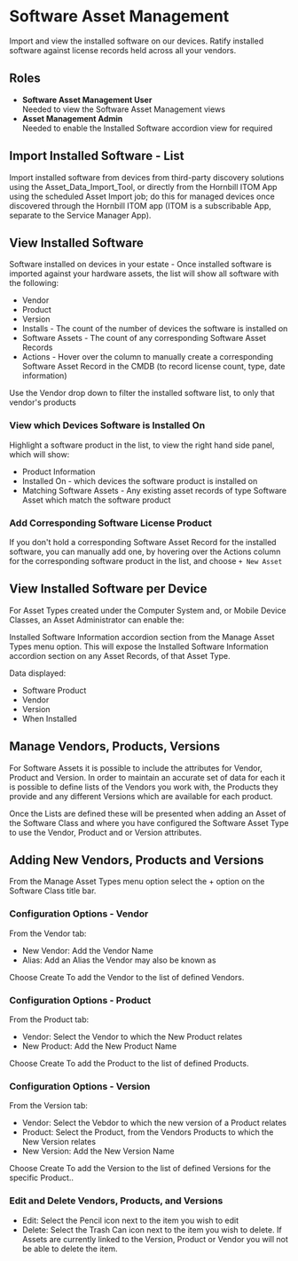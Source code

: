# Software Asset Management
Import and view the installed software on our devices. Ratify installed software against license records held across all your vendors.

## Roles
* **Software Asset Management User**<br>Needed to view the Software Asset Management views
* **Asset Management Admin**<br>Needed to enable the Installed Software accordion view for required 


## Import Installed Software - List
Import installed software from devices from third-party discovery solutions using the Asset_Data_Import_Tool, or directly from the Hornbill ITOM App using the scheduled Asset Import job; do this for managed devices once discovered through the Hornbill ITOM app (ITOM is a subscribable App, separate to the Service Manager App).

## View Installed Software
Software installed on devices in your estate - Once installed software is imported against your hardware assets, the list will show all software with the following:
* Vendor
* Product
* Version
* Installs - The count of the number of devices the software is installed on
* Software Assets - The count of any corresponding Software Asset Records
* Actions - Hover over the column to manually create a corresponding Software Asset Record in the CMDB (to record license count, type, date information)

Use the Vendor drop down to filter the installed software list, to only that vendor's products

### View which Devices Software is Installed On
Highlight a software product in the list, to view the right hand side panel, which will show:

* Product Information
* Installed On - which devices the software product is installed on
* Matching Software Assets - Any existing asset records of type Software Asset which match the software product

### Add Corresponding Software License Product
If you don't hold a corresponding Software Asset Record for the installed software, you can manually add one, by hovering over the Actions column for the corresponding software product in the list, and choose `+ New Asset`


## View Installed Software per Device
For Asset Types created under the Computer System and, or Mobile Device Classes, an Asset Administrator can enable the:

Installed Software Information accordion section from the Manage Asset Types menu option.
This will expose the Installed Software Information accordion section on any Asset Records, of that Asset Type.

Data displayed:
* Software Product
* Vendor
* Version
* When Installed

## Manage Vendors, Products, Versions
For Software Assets it is possible to include the attributes for Vendor, Product and Version. In order to maintain an accurate set of data for each it is possible to define lists of the Vendors you work with, the Products they provide and any different Versions which are available for each product.

Once the Lists are defined these will be presented when adding an Asset of the Software Class and where you have configured the Software Asset Type to use the Vendor, Product and or Version attributes.

## Adding New Vendors, Products and Versions
From the Manage Asset Types menu option select the + option on the Software Class title bar.

### Configuration Options - Vendor

From the Vendor tab:
* New Vendor: Add the Vendor Name
* Alias: Add an Alias the Vendor may also be known as

Choose Create To add the Vendor to the list of defined Vendors.

### Configuration Options - Product
From the Product tab:

* Vendor: Select the Vendor to which the New Product relates
* New Product: Add the New Product Name

Choose Create To add the Product to the list of defined Products.

### Configuration Options - Version
From the Version tab:

* Vendor: Select the Vebdor to which the new version of a Product relates
* Product: Select the Product, from the Vendors Products to which the New Version relates
* New Version: Add the New Version Name

Choose Create To add the Version to the list of defined Versions for the specific Product..


### Edit and Delete Vendors, Products, and Versions
* Edit: Select the Pencil icon next to the item you wish to edit
* Delete: Select the Trash Can icon next to the item you wish to delete. If Assets are currently linked to the Version, Product or Vendor you will not be able to delete the item.

<!-- https://wiki.hornbill.com/index.php?title=Software_Asset_Management -->
<!-- https://wiki.hornbill.com/index.php?title=Manage_Vendors,_Products,_Versions -->